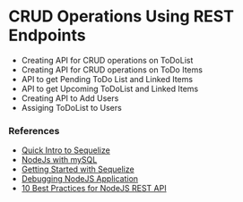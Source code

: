 # CRUD Operations Using REST Endpoints

- Creating API for CRUD operations on ToDoList
- Creating API for CRUD operations on ToDo Items
- API to get Pending ToDo List and Linked Items
- API to get Upcoming ToDoList and Linked Items
- Creating API to Add Users
- Assiging ToDoList to Users


### References 
- [Quick Intro to Sequelize](https://milinaudara.wordpress.com/2014/05/24/an-introduction-to-sequelize-js/)
- [NodeJs with mySQL](https://medium.com/@prajramesh93/getting-started-with-node-express-and-mysql-using-sequelize-ed1225afc3e0)
- [Getting Started with Sequelize](https://scotch.io/tutorials/getting-started-with-node-express-and-postgres-using-sequelize)
- [Debugging NodeJS Application ](https://medium.com/the-node-js-collection/debugging-node-js-with-google-chrome-4965b5f910f4)
- [10 Best Practices for NodeJS REST API ](https://blog.risingstack.com/10-best-practices-for-writing-node-js-rest-apis/)


